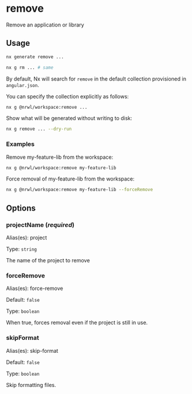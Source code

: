 # remove

Remove an application or library

## Usage

```bash
nx generate remove ...
```

```bash
nx g rm ... # same
```

By default, Nx will search for `remove` in the default collection provisioned in `angular.json`.

You can specify the collection explicitly as follows:

```bash
nx g @nrwl/workspace:remove ...
```

Show what will be generated without writing to disk:

```bash
nx g remove ... --dry-run
```

### Examples

Remove my-feature-lib from the workspace:

```bash
nx g @nrwl/workspace:remove my-feature-lib
```

Force removal of my-feature-lib from the workspace:

```bash
nx g @nrwl/workspace:remove my-feature-lib --forceRemove
```

## Options

### projectName (_**required**_)

Alias(es): project

Type: `string`

The name of the project to remove

### forceRemove

Alias(es): force-remove

Default: `false`

Type: `boolean`

When true, forces removal even if the project is still in use.

### skipFormat

Alias(es): skip-format

Default: `false`

Type: `boolean`

Skip formatting files.
